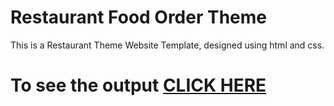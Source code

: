 # Restaurant Food Order Theme
This is a Restaurant Theme Website Template, designed using html and css.


# To see the output [CLICK HERE](https://vsbrall143.github.io/calculator/)



